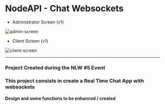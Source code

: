 # NodeAPI - Chat Websockets

- Administrator Screen (v1)

![admin-screen](https://i.imgur.com/WV0q6Q8l.png)

- Client Screen (v1)

![client-screen](https://i.imgur.com/YJGLawGl.png)


---
### Project Created during the NLW #5 Event

### This project consists in create a Real Time Chat App with websockets

#### Design and some functions to be enhanced / created